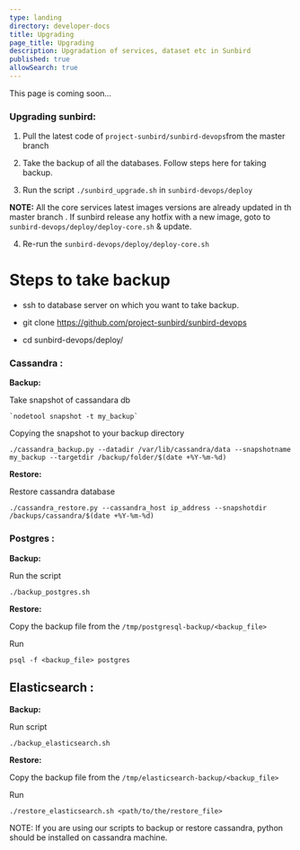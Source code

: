 ```yaml
---
type: landing
directory: developer-docs
title: Upgrading
page_title: Upgrading
description: Upgradation of services, dataset etc in Sunbird
published: true
allowSearch: true
---
```

This page is coming soon...


### Upgrading sunbird:

1. Pull the latest code of `project-sunbird/sunbird-devops`from the master branch 

2. Take the backup of all the databases. Follow steps here for taking backup. 

3. Run the script `./sunbird_upgrade.sh`  in `sunbird-devops/deploy`

**NOTE:** All the core services latest images versions are already updated in th master branch . If sunbird release any hotfix with a new image, goto to `sunbird-devops/deploy/deploy-core.sh`  & update. 

4. Re-run the `sunbird-devops/deploy/deploy-core.sh`  



# Steps to take backup 

* ssh to database server on which you want to take backup.

* git clone https://github.com/project-sunbird/sunbird-devops

* cd sunbird-devops/deploy/

### Cassandra :

**Backup:** 
	
   Take snapshot of cassandara db 
	
	`nodetool snapshot -t my_backup`
   
  Copying the snapshot to your backup directory

	./cassandra_backup.py --datadir /var/lib/cassandra/data --snapshotname my_backup --targetdir /backup/folder/$(date +%Y-%m-%d)

**Restore:**

Restore cassandra database
	           
	./cassandra_restore.py --cassandra_host ip_address --snapshotdir /backups/cassandra/$(date +%Y-%m-%d)

### Postgres :

**Backup:** 

Run the script
	
	./backup_postgres.sh

**Restore:**

Copy the backup file from the `/tmp/postgresql-backup/<backup_file>`

Run

	psql -f <backup_file> postgres

## Elasticsearch :

**Backup:**

Run script 

	./backup_elasticsearch.sh

**Restore:**

Copy the backup file from the `/tmp/elasticsearch-backup/<backup_file>`

Run
	
	./restore_elasticsearch.sh <path/to/the/restore_file>	
	
NOTE: If you are using our scripts to backup or restore cassandra, python should be installed on cassandra machine.



